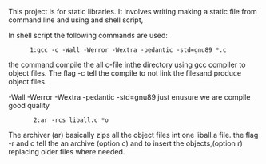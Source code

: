 This project is for static libraries.
It involves writing making a static file from command line and using and shell script,

In shell script the following commands are used: 

          1:gcc -c -Wall -Werror -Wextra -pedantic -std=gnu89 *.c 

the command compile the all c-file inthe directory using gcc compiler to object files.
The flag -c tell the compile to not link the filesand produce object files.

-Wall -Werror -Wextra -pedantic -std=gnu89 just enusure we are compile good quality

           2:ar -rcs liball.c *o

The archiver (ar) basically zips all the object files int one liball.a file.
the flag -r and c tell the  an archive (option c) and to insert the objects,(option r)
 replacing older files where needed.
